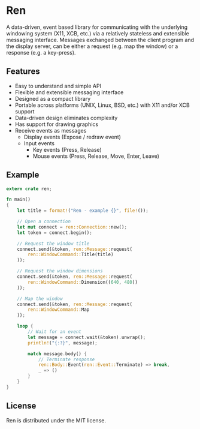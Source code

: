 
# Ren
A data-driven, event based library for communicating with the underlying
windowing system (X11, XCB, etc.) via a relatively stateless and extensible
messaging interface.
Messages exchanged between the client program and the display server, can
be either a request (e.g. map the window) or a response (e.g. a key-press).

## Features
- Easy to understand and simple API
- Flexible and extensible messaging interface
- Designed as a compact library
- Portable across platforms (UNIX, Linux, BSD, etc.) with X11 and/or XCB support
- Data-driven design eliminates complexity
- Has support for drawing graphics
- Receive events as messages
    - Display events (Expose / redraw event)
    - Input events
        - Key events (Press, Release)
        - Mouse events (Press, Release, Move, Enter, Leave)

## Example
```rust
extern crate ren;

fn main()
{
    let title = format!("Ren - example {}", file!());

    // Open a connection
    let mut connect = ren::Connection::new();
    let token = connect.begin();

    // Request the window title
    connect.send(&token, ren::Message::request(
        ren::WindowCommand::Title(title)
    ));

    // Request the window dimensions
    connect.send(&token, ren::Message::request(
        ren::WindowCommand::Dimension((640, 480))
    ));

    // Map the window
    connect.send(&token, ren::Message::request(
        ren::WindowCommand::Map
    ));

    loop {
        // Wait for an event
        let message = connect.wait(&token).unwrap();
        println!("{:?}", message);

        match message.body() {
            // Terminate response
            ren::Body::Event(ren::Event::Terminate) => break,
            _ => ()
        }
    }
}
```

## License
Ren is distributed under the MIT license.
